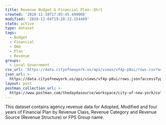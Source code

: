 ```yaml
---
title: Revenue Budget & Financial Plan--Qtr1
created: '2020-11-10T17:05:45.499068'
modified: '2020-12-04T19:28:22.154489'
state: active
type: dataset
tags:
  - Budget
  - Financial
  - Omb
  - Plan
  - Revenue
groups:
  - Local Government
csv_url: 'https://data.cityofnewyork.us/api/views/vf4p-p8ui/rows.csv?accessType=DOWNLOAD'
json_url: >-
  https://data.cityofnewyork.us/api/views/vf4p-p8ui/rows.json?accessType=DOWNLOAD
layout: post
postman_collection_url: >-
  https://www.postman.com/thedaydasource/workspace/city-of-new-york/collection/15909983-bf64713c-3b87-4119-976d-6628b6f3599b
---
```

This dataset contains agency revenue data for Adopted, Modified and four years of Financial Plan by  Revenue Class, Revenue Category and Revenue Source (Revenue Structure) or FPS Group name.
